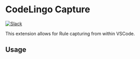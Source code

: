 # CodeLingo Capture

[![Slack](https://img.shields.io/badge/Slack-CodeLingo-green?style=flat)](https://codelingo.slack.com/messages/codelingo-dev)

This extension allows for Rule capturing from within VSCode.

## Usage


